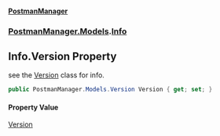 #### [PostmanManager](PostmanManager.md 'PostmanManager')
### [PostmanManager.Models](PostmanManager.md#PostmanManager.Models 'PostmanManager.Models').[Info](PostmanManager.md#PostmanManager.Models.Info 'PostmanManager.Models.Info')

## Info.Version Property

see the [Version](Info.Version.md 'PostmanManager.Models.Info.Version') class for info.

```csharp
public PostmanManager.Models.Version Version { get; set; }
```

#### Property Value
[Version](PostmanManager.md#PostmanManager.Models.Version 'PostmanManager.Models.Version')